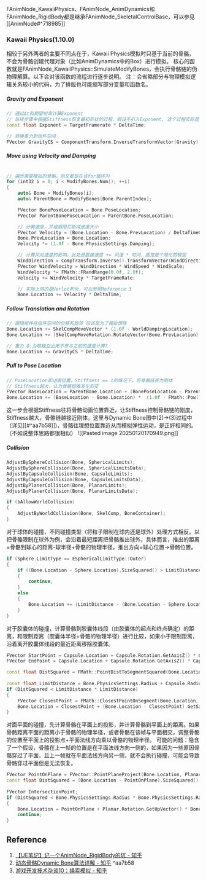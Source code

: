 FAnimNode_KawaiiPhysics、FAnimNode_AnimDynamics和FAnimNode_RigidBody都是继承FAnimNode_SkeletalControlBase，可以参见[[AnimNode#^718985]]
### Kawaii Physics(1.10.0)
相较于另外两者的主要不同点在于，Kawaii Physics模拟时只基于当前的骨骼，不会为骨骼创建代理对象（比如AnimDynamics中的Box）进行模拟。
核心的函数就是FAnimNode_KawaiiPhysics::SimulateModifyBones，会执行骨骼链的伪物理解算。以下会对该函数的流程进行逐步说明。
注：会省略部分与物理模拟逻辑关系较小的代码，为了排版也可能缩写部分变量和函数名。

##### Gravity and Exponent
```c++
// 通过Δt和期望帧率计算Exponent
// 后续步骤中根据Stiffness恢复最初形状的过程，假设不引入Exponent, 这个过程实际是与Δt无关的，不同帧率的模拟效果会截然不同，引入Exponent缓解帧率变化带来的效果改变问题
const float Exponent = TargetFramerate * DeltaTime;

// 转换重力到组件空间
FVector GravityCS = ComponentTransform.InverseTransformVector(Gravity);
```
##### Move using Velocity and Damping
```C++

// 遍历需要模拟的骨骼，后文都是在该for循环内
for (int32 i = 0; i < ModifyBones.Num(); ++i)
{
	auto& Bone = ModifyBones[i];
	auto& ParentBone = ModifyBones[Bone.ParentIndex];

	FVector BonePoseLocation = Bone.PoseLocation;  
	FVector ParentBonePoseLocation = ParentBone.PoseLocation;

	// 计算速度，并根据阻尼削减速度大小
	FVector Velocity = (Bone.Location - Bone.PrevLocation) / DeltaTimeOld;  
	Bone.PrevLocation = Bone.Location;  
	Velocity *= (1.0f - Bone.PhysicsSettings.Damping);

	// 计算风对速度的影响，此处是直接速度 += 风速 * 时间，感觉是个简化的模型
	WindDirection = CompTransform.Inverse().TransformVector(WindDirection);
	FVector WindVelocity = WindDirection * WindSpeed * WindScale;
	WindVelocity *= FMath::FRandRange(0.0f, 2.0f);
	Velocity += WindVelocity * TargetFrameRate;

	// 实际上用的是Verlet积分，可以参照Reference 3
	Bone.Location += Velocity * DeltaTime;

```

##### Follow Translation and Rotation
```c++
// 跟随组件在组件空间的位移和旋转 应该是为了模拟惯性
Bone.Location += SkelCompMoveVector * (1.0f - WorldDampingLocation);  
Bone.Location += (SkelCompMoveRotation.RotateVector(Bone.PrevLocation) - Bone.PrevLocation)  * (1.0f - WorldDampingRotation);

// 重力 Q:为啥独立出来不参与之前的速度计算?
Bone.Location += GravityCS * DeltaTime;

```
##### Pull to Pose Location
```c++
// PoseLocation即动画位置，Stiffness == 1的情况下，将骨骼链视为刚体
// Stiffness越大，认为骨骼链难发生形变
FVector BaseLocation = ParentBone.Location + (BonePoseLocation - ParentBonePoseLocation);  
Bone.Location += (BaseLocation - Bone.Location) *  (1.0f - FMath::Pow(1.0f - Bone.PhysicsSettings.Stiffness, Exponent));
```
这一步会根据Stiffness往将骨骼动画位置靠近，让Stiffness控制骨骼链的刚度，Stiffness越大，骨骼链越接近刚体。这里与Dynamic Bone图中(2)->(3)过程中（详见[[#^aa7b58]])，骨骼往理想位置靠近从而模拟弹性运动，是正好相同的。（不如说整体思路都很相似）
![[Pasted image 20250120170949.png]]

##### Collision

```c++
AdjustBySphereCollision(Bone, SphericalLimits); 
AdjustBySphereCollision(Bone, SphericalLimitsData);
AdjustByCapsuleCollision(Bone, CapsuleLimits);  
AdjustByCapsuleCollision(Bone, CapsuleLimitsData);  
AdjustByPlanerCollision(Bone, PlanarLimits);  
AdjustByPlanerCollision(Bone, PlanarLimitsData);

if (bAllowWorldCollision)
{
	AdjustByWorldCollision(Bone, SkelComp, BoneContainer);
}

```

对于球体的碰撞，不同碰撞类型（将粒子限制在球内还是球外）处理方式相反。以把骨骼限制在球外为例，会沿着最短距离把骨骼推出球外，具体而言，推出的距离=骨骼到球心的距离-球半径+骨骼的物理半径，推出方向=球心位置->骨骼位置。
```c++
if (Sphere.LimitType == ESphericalLimitType::Outer)  
{  
	if ((Bone.Location - Sphere.Location).SizeSquared() > LimitDistance * LimitDistance)  
	{      
		continue;  
	}  
	else  
	{  
		Bone.Location += (LimitDistance - (Bone.Location - Sphere.Location).Size()) * (Bone.Location - Sphere.Location).GetSafeNormal();  
	}
}
```
对于胶囊体的碰撞，计算骨骼到胶囊体线段（由胶囊体的起点和终点确定）的距离，和限制距离（胶囊体半径+骨骼的物理半径）进行比较，如果小于限制距离，沿着离开胶囊体线段的最近距离移除胶囊体。
```c++
FVector StartPoint = Capsule.Location + Capsule.Rotation.GetAxisZ() * Capsule.Length * 0.5f;  
FVector EndPoint = Capsule.Location + Capsule.Rotation.GetAxisZ() * Capsule.Length * -0.5f;

const float DistSquared = FMath::PointDistToSegmentSquared(Bone.Location, StartPoint, EndPoint);  
  
const float LimitDistance = Bone.PhysicsSettings.Radius + Capsule.Radius;  
if (DistSquared < LimitDistance * LimitDistance)  
{  
	FVector ClosestPoint = FMath::ClosestPointOnSegment(Bone.Location, StartPoint, EndPoint);
	Bone.Location = ClosestPoint + (Bone.Location - ClosestPoint).GetSafeNormal() * LimitDistance;  
}
```
对面平面的碰撞，先计算骨骼在平面上的投影，并计算骨骼到平面上的距离。如果骨骼距离平面的距离小于骨骼的物理半径，或者骨骼在该帧与平面相交，调整骨骼的位置至平面上的投影点+平面法线方向乘以骨骼的物理半径。
可能的问题：隐含了一个假设，骨骼在上一帧的位置是在平面法线方向一侧的，如果因为一些原因骨骼穿过了平面，且上一帧就在平面法线方向另一侧，就不会执行碰撞，可能会导致骨骼穿过平面但是无法恢复。
```c++
FVector PointOnPlane = FVector::PointPlaneProject(Bone.Location, Planar.Plane);  
const float DistSquared = (Bone.Location - PointOnPlane).SizeSquared();  
  
FVector IntersectionPoint;  
if (DistSquared < Bone.PhysicsSettings.Radius * Bone.PhysicsSettings.Radius || FMath::SegmentPlaneIntersection(Bone.Location, Bone.PrevLocation, Planar.Plane, IntersectionPoint))  
{  
	Bone.Location = PointOnPlane + Planar.Rotation.GetUpVector() * Bone.PhysicsSettings.Radius;  
	continue;  
}
```

## Reference
1. [【UE笔记】记一个AnimNode_RigidBody的坑 - 知乎](https://zhuanlan.zhihu.com/p/483945074)
2. [动态骨骼Dynamic Bone算法详解 - 知乎](https://zhuanlan.zhihu.com/p/49188230) ^aa7b58
3. [游戏开发技术杂谈10：绳索模拟 - 知乎](https://zhuanlan.zhihu.com/p/511401119)